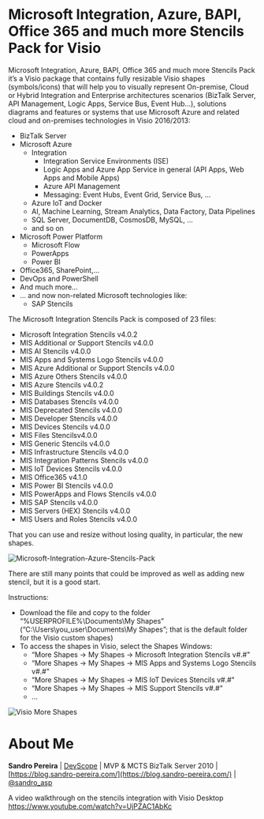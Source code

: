 # Microsoft Integration, Azure, BAPI, Office 365 and much more Stencils Pack for Visio
Microsoft Integration, Azure, BAPI, Office 365 and much more Stencils Pack it’s a Visio package that contains fully resizable Visio shapes (symbols/icons) that will help you to visually represent On-premise, Cloud or Hybrid Integration and Enterprise architectures scenarios (BizTalk Server, API Management, Logic Apps, Service Bus, Event Hub…), solutions diagrams and features or systems that use Microsoft Azure and related cloud and on-premises technologies in Visio 2016/2013:
* BizTalk Server
* Microsoft Azure
  * Integration
    * Integration Service Environments (ISE)
    * Logic Apps and Azure App Service in general (API Apps, Web Apps and Mobile Apps)
    * Azure API Management
    * Messaging: Event Hubs, Event Grid, Service Bus, …
  * Azure IoT and Docker
  *	AI, Machine Learning, Stream Analytics, Data Factory, Data Pipelines
  * SQL Server, DocumentDB, CosmosDB, MySQL, ...
  * and so on
* Microsoft Power Platform
  * Microsoft Flow
  * PowerApps
  * Power BI
* Office365, SharePoint,...
* DevOps and PowerShell
* And much more…
* ... and now non-related Microsoft technologies like:
  * SAP Stencils


The Microsoft Integration Stencils Pack is composed of 23 files:

* Microsoft Integration Stencils v4.0.2
* MIS Additional or Support Stencils v4.0.0
* MIS AI Stencils v4.0.0
* MIS Apps and Systems Logo Stencils v4.0.0 
* MIS Azure Additional or Support Stencils v4.0.0
* MIS Azure Others Stencils v4.0.0
* MIS Azure Stencils v4.0.2
* MIS Buildings Stencils v4.0.0
* MIS Databases Stencils v4.0.0
* MIS Deprecated Stencils v4.0.0
* MIS Developer Stencils v4.0.0
* MIS Devices Stencils v4.0.0
* MIS Files Stencilsv4.0.0
* MIS Generic Stencils v4.0.0
* MIS Infrastructure Stencils v4.0.0
* MIS Integration Patterns Stencils v4.0.0
* MIS IoT Devices Stencils v4.0.0
* MIS Office365 v4.1.0
* MIS Power BI Stencils v4.0.0
* MIS PowerApps and Flows Stencils v4.0.0
* MIS SAP Stencils v4.0.0
* MIS Servers (HEX) Stencils v4.0.0
* MIS Users and Roles Stencils v4.0.0

That you can use and resize without losing quality, in particular, the new shapes.

![Microsoft-Integration-Azure-Stencils-Pack](media/BizTalk-Microsoft-Integration-Azure-Stencils-Pack.png)

There are still many points that could be improved as well as adding new stencil, but it is a good start.

Instructions:

* Download the file and copy to the folder “%USERPROFILE%\Documents\My Shapes” (“C:\Users\you_user\Documents\My Shapes”; that is the default folder for the Visio custom shapes)
* To access the shapes in Visio, select the Shapes Windows: 
  * “More Shapes -> My Shapes -> Microsoft Integration Stencils v#.#"
  * “More Shapes -> My Shapes -> MIS Apps and Systems Logo Stencils v#.#"
  * “More Shapes -> My Shapes -> MIS IoT Devices Stencils v#.#"
  * “More Shapes -> My Shapes -> MIS Support Stencils v#.#"
  * ...

![Visio More Shapes](media/visio-more-shapes.png)

# About Me
**Sandro Pereira** | [DevScope](http://www.devscope.net/) | MVP & MCTS BizTalk Server 2010 | [https://blog.sandro-pereira.com/](https://blog.sandro-pereira.com/) | [@sandro_asp](https://twitter.com/sandro_asp)

A video walkthrough on the stencils integration with Visio Desktop https://www.youtube.com/watch?v=UjPZAC1AbKc  
